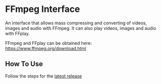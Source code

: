 # FFmpeg Interface
An interface that allows mass compressing and converting of videos, images and audio with FFmpeg.
It can also play videos, images and audio with FFplay.

FFmpeg and FFplay can be obtained here: https://www.ffmpeg.org/download.html

## How To Use
Follow the steps for the [latest release](https://github.com/psychopattt/FFmpeg-Interface/releases/latest)
